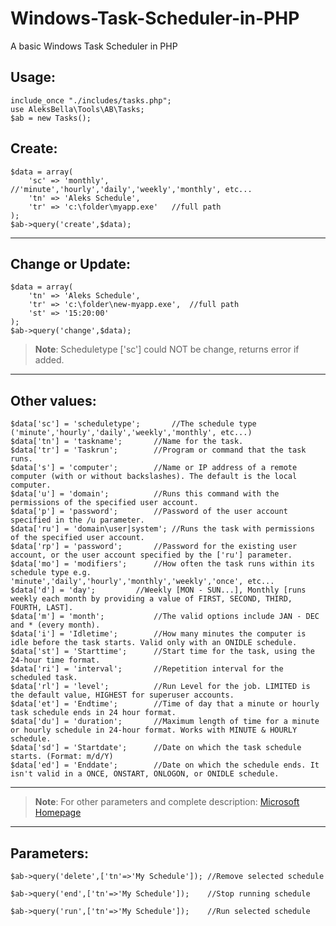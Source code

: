 # Windows-Task-Scheduler-in-PHP
A basic Windows Task Scheduler in PHP

## Usage:

```
include_once "./includes/tasks.php";
use AleksBella\Tools\AB\Tasks;
$ab = new Tasks();
```
  
## Create:
  
	$data = array(
		'sc' => 'monthly',		//'minute','hourly','daily','weekly','monthly', etc...
		'tn' => 'Aleks Schedule',
		'tr' => 'c:\folder\myapp.exe'	//full path
	);
	$ab->query('create',$data);
---
## Change or Update:
  
	$data = array(		
		'tn' => 'Aleks Schedule',
		'tr' => 'c:\folder\new-myapp.exe',	//full path
		'st' => '15:20:00'
	);
	$ab->query('change',$data);

>**Note**: Scheduletype ['sc'] could NOT be change, returns error if added.
	
---

## Other values:
```
$data['sc'] = 'scheduletype';		//The schedule type ('minute','hourly','daily','weekly','monthly', etc...)
$data['tn'] = 'taskname';		//Name for the task.
$data['tr'] = 'Taskrun';		//Program or command that the task runs.
$data['s'] = 'computer';		//Name or IP address of a remote computer (with or without backslashes). The default is the local computer.
$data['u'] = 'domain';			//Runs this command with the permissions of the specified user account. 
$data['p'] = 'password';		//Password of the user account specified in the /u parameter. 
$data['ru'] = 'domain\user|system';	//Runs the task with permissions of the specified user account.
$data['rp'] = 'password';		//Password for the existing user account, or the user account specified by the ['ru'] parameter.
$data['mo'] = 'modifiers';		//How often the task runs within its schedule type e.g. 'minute','daily','hourly','monthly','weekly','once', etc...
$data['d'] = 'day';			//Weekly [MON - SUN...], Monthly [runs weekly each month by providing a value of FIRST, SECOND, THIRD, FOURTH, LAST].
$data['m'] = 'month';			//The valid options include JAN - DEC and * (every month).
$data['i'] = 'Idletime';		//How many minutes the computer is idle before the task starts. Valid only with an ONIDLE schedule.
$data['st'] = 'Starttime';		//Start time for the task, using the 24-hour time format.
$data['ri'] = 'interval';		//Repetition interval for the scheduled task.
$data['rl'] = 'level';			//Run Level for the job. LIMITED is the default value, HIGHEST for superuser accounts.
$data['et'] = 'Endtime';		//Time of day that a minute or hourly task schedule ends in 24 hour format.
$data['du'] = 'duration';		//Maximum length of time for a minute or hourly schedule in 24-hour format. Works with MINUTE & HOURLY schedule.
$data['sd'] = 'Startdate';		//Date on which the task schedule starts. (Format: m/d/Y)
$data['ed'] = 'Enddate';		//Date on which the schedule ends. It isn't valid in a ONCE, ONSTART, ONLOGON, or ONIDLE schedule.
```	

---

>**Note**: For other parameters and complete description: [Microsoft Homepage](https://learn.microsoft.com/en-us/windows-server/administration/windows-commands/schtasks-create)

---

## Parameters:
```
$ab->query('delete',['tn'=>'My Schedule']);	//Remove selected schedule

$ab->query('end',['tn'=>'My Schedule']);	//Stop running schedule

$ab->query('run',['tn'=>'My Schedule']);	//Run selected schedule
```
